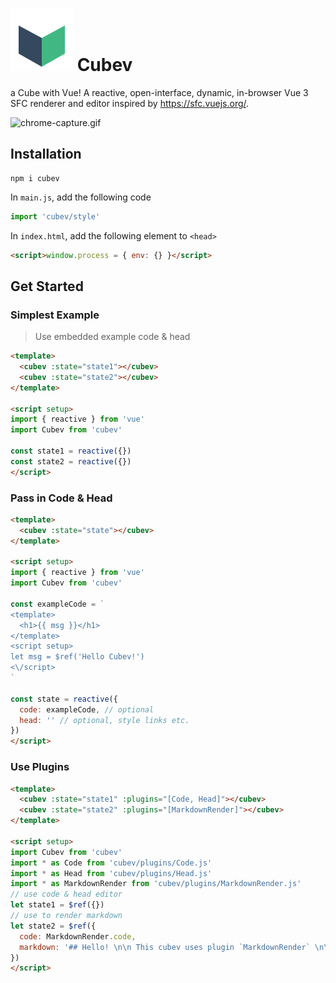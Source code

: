 # ![](https://raw.githubusercontent.com/yzITI/cubev/main/src/assets/logo.svg) Cubev

a Cube with Vue! A reactive, open-interface, dynamic, in-browser Vue 3 SFC renderer and editor inspired by <https://sfc.vuejs.org/>.

![chrome-capture.gif](https://i.loli.net/2021/09/10/1Fs5d9ejQi4cYxC.gif)

## Installation

```
npm i cubev
```

In `main.js`, add the following code
```js
import 'cubev/style'
```

In `index.html`, add the following element to `<head>`
```html
<script>window.process = { env: {} }</script>
```

## Get Started

### Simplest Example

> Use embedded example code & head

```html
<template>
  <cubev :state="state1"></cubev>
  <cubev :state="state2"></cubev>
</template>

<script setup>
import { reactive } from 'vue'
import Cubev from 'cubev'

const state1 = reactive({})
const state2 = reactive({})
</script>
```

### Pass in Code & Head

```html
<template>
  <cubev :state="state"></cubev>
</template>

<script setup>
import { reactive } from 'vue'
import Cubev from 'cubev'

const exampleCode = `
<template>
  <h1>{{ msg }}</h1>
</template>
<script setup>
let msg = $ref('Hello Cubev!')
<\/script>
`

const state = reactive({
  code: exampleCode, // optional
  head: '' // optional, style links etc.
})
</script>
```

### Use Plugins

```html
<template>
  <cubev :state="state1" :plugins="[Code, Head]"></cubev>
  <cubev :state="state2" :plugins="[MarkdownRender]"></cubev>
</template>

<script setup>
import Cubev from 'cubev'
import * as Code from 'cubev/plugins/Code.js'
import * as Head from 'cubev/plugins/Head.js'
import * as MarkdownRender from 'cubev/plugins/MarkdownRender.js'
// use code & head editor
let state1 = $ref({})
// use to render markdown
let state2 = $ref({
  code: MarkdownRender.code,
  markdown: '## Hello! \n\n This cubev uses plugin `MarkdownRender` \n\n ```js\nconsole.log(\'Welcome to Cubev!\')\n```\n**Associated Legendre Functions** are solutions to ($l, m$ are integers)\n$$(1-x^2)y\'\' - 2xy\' + [l(l+1) - \\frac{m^2}{1-x^2}]y = 0$$'
})
</script>
```
